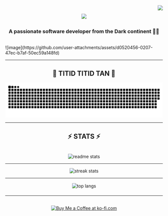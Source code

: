 ###
<img align="right" src="https://visitor-badge.laobi.icu/badge?page_id=illumi666ya.illumi666ya" />
<h1 align="center">
<img src="https://readme-typing-svg.herokuapp.com/?font=Righteous&size=50&center=true&vCenter=true&width=10/00&height=70&duration=4000&lines=Hi+There!+👋;+I'm+ILLUMI!;" />
</h1>
<h3 align="center">A passionate software developer from the Dark continent 🏴‍☠️</h3>
<br/>
![image](https://github.com/user-attachments/assets/d0520456-0207-47ec-b7af-50ec59a148fd)
<hr/>

###
<div align="center">
<h2>🐍 TITID TITID TAN 🐍</h2>

![snake_gif](https://github.com/illumi666ya/illumi666ya/blob/output/only-svg/github-contribution-grid-snake-dark.svg)

</div>
<hr/>

###
<h2 align="center">⚡ STATS ⚡</h2>
<br>
<div align=center>
<img width=400 src="https://github-readme-stats-salesp07.vercel.app/api?username=illumi666ya&count_private=true&show_icons=true&theme=nightowl&rank_icon=github&border_radius=10" alt="readme stats" />
<hr/>
<img width=400 src="https://github-readme-streak-stats-salesp07.vercel.app/?user=illumi666ya&count_private=true&theme=nightowl&border_radius=10" alt="streak stats"/>
<br/>
<hr/>
<img width=400 align="center" src="https://github-readme-stats-salesp07.vercel.app/api/top-langs/?username=illumi666ya&hide=HTML&langs_count=8&layout=compact&theme=nightowl&border_radius=10&size_weight=0.5&count_weight=0.5&exclude_repo=github-readme-stats" alt="top langs" />
</div>

###
<hr/>
<br/>
<div align="center">
<a href='https://ko-fi.com/illumi666' target='_blank'><img height='64' style='border:0px;height:64px;' src='https://storage.ko-fi.com/cdn/kofi1.png?v=3' border='0' alt='Buy Me a Coffee at ko-fi.com' /></a>
</div>
